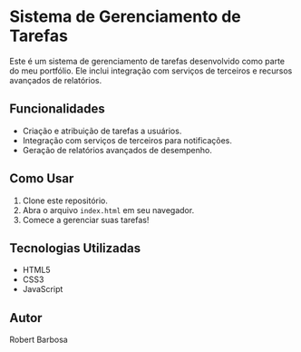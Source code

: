 # Sistema de Gerenciamento de Tarefas

Este é um sistema de gerenciamento de tarefas desenvolvido como parte do meu portfólio. Ele inclui integração com serviços de terceiros e recursos avançados de relatórios.

## Funcionalidades

- Criação e atribuição de tarefas a usuários.
- Integração com serviços de terceiros para notificações.
- Geração de relatórios avançados de desempenho.

## Como Usar

1. Clone este repositório.
2. Abra o arquivo `index.html` em seu navegador.
3. Comece a gerenciar suas tarefas!

## Tecnologias Utilizadas

- HTML5
- CSS3
- JavaScript

## Autor

Robert Barbosa

